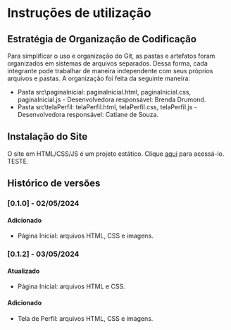 # Instruções de utilização

## Estratégia de Organização de Codificação 

Para simplificar o uso e organização do Git, as pastas e artefatos foram organizados em sistemas de arquivos separados. Dessa forma, cada integrante pode trabalhar de maneira independente com seus próprios arquivos e pastas. A organização foi feita da seguinte maneira:
- Pasta src\paginaInicial: paginaInicial.html, paginaInicial.css, paginaInicial.js - Desenvolvedora responsável: Brenda Drumond.
- Pasta src\telaPerfil: telaPerfil.html, telaPerfil.css, telaPerfil.js - Desenvolvedora responsável: Catiane de Souza.


## Instalação do Site

O site em HTML/CSS/JS é um projeto estático. Clique <a href="https://icei-puc-minas-pmv-ads.github.io/pmv-ads-2024-1-e1-proj-web-t13-game-of-work/codigo-fonte/telaInicial/index.html">aqui</a> para acessá-lo. TESTE.

## Histórico de versões

### [0.1.0] - 02/05/2024
#### Adicionado
- Página Inicial: arquivos HTML, CSS e imagens.

### [0.1.2] - 03/05/2024
#### Atualizado
- Página Inicial: arquivos HTML e CSS.

#### Adicionado
- Tela de Perfil: arquivos HTML, CSS e imagens.


